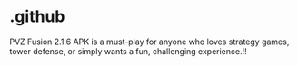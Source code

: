 # .github
PVZ Fusion 2.1.6 APK is a must-play for anyone who loves strategy games, tower defense, or simply wants a fun, challenging experience.!!
